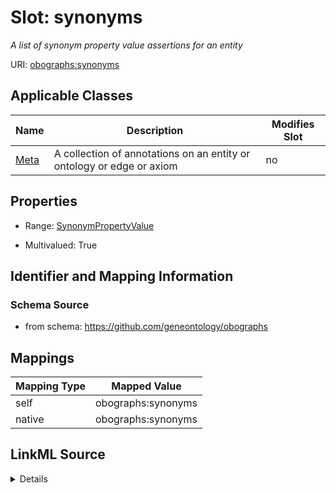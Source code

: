 

# Slot: synonyms


_A list of synonym property value assertions for an entity_





URI: [obographs:synonyms](https://github.com/geneontology/obographs/synonyms)



<!-- no inheritance hierarchy -->





## Applicable Classes

| Name | Description | Modifies Slot |
| --- | --- | --- |
| [Meta](Meta.md) | A collection of annotations on an entity or ontology or edge or axiom |  no  |







## Properties

* Range: [SynonymPropertyValue](SynonymPropertyValue.md)

* Multivalued: True





## Identifier and Mapping Information







### Schema Source


* from schema: https://github.com/geneontology/obographs




## Mappings

| Mapping Type | Mapped Value |
| ---  | ---  |
| self | obographs:synonyms |
| native | obographs:synonyms |




## LinkML Source

<details>
```yaml
name: synonyms
description: A list of synonym property value assertions for an entity
from_schema: https://github.com/geneontology/obographs
rank: 1000
alias: synonyms
domain_of:
- Meta
range: SynonymPropertyValue
multivalued: true

```
</details>